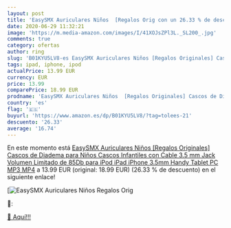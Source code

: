 ```yaml
---
layout: post
title: 'EasySMX Auriculares Niños  [Regalos Orig con un 26.33 % de descuento'
date: 2020-06-29 11:32:21
image: 'https://m.media-amazon.com/images/I/41XOJsZPl3L._SL200_.jpg'
comments: true
category: ofertas
author: ring
slug: 'B01KYU5LV8-es EasySMX Auriculares Niños [Regalos Originales] Cascos de...'
tags: ipad, iphone, ipod
actualPrice: 13.99 EUR
currency: EUR
price: 13.99
comparePrice: 18.99 EUR
prodname: 'EasySMX Auriculares Niños  [Regalos Originales] Cascos de Diadema para Niños  Cascos Infantiles con Cable  3.5 mm Jack  Volumen Limitado de 85Db para iPod iPad iPhone 3.5mm  Handy Tablet PC MP3 MP4'
country: 'es'
flag: '🇪🇸'
buyurl: 'https://www.amazon.es/dp/B01KYU5LV8/?tag=tolees-21'
descuento: '26.33'
average: '16.74'
---
```


En este momento está [EasySMX Auriculares Niños  [Regalos Originales] Cascos de Diadema para Niños  Cascos Infantiles con Cable  3.5 mm Jack  Volumen Limitado de 85Db para iPod iPad iPhone 3.5mm  Handy Tablet PC MP3 MP4](https://www.amazon.es/dp/B01KYU5LV8/?tag=tolees-21) a 13.99 EUR (original: 18.99 EUR) (26.33 %  de descuento) en el siguiente enlace!

[![EasySMX Auriculares Niños  [Regalos Orig](https://m.media-amazon.com/images/I/41XOJsZPl3L._SL200_.jpg)](https://www.amazon.es/dp/B01KYU5LV8/?tag=tolees-21)

🔎:


[🛒 Aquí!!!](https://www.amazon.es/dp/B01KYU5LV8/?tag=tolees-21)
